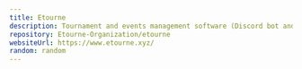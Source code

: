 ```yaml
---
title: Etourne
description: Tournament and events management software (Discord bot and Web App).
repository: Etourne-Organization/etourne
websiteUrl: https://www.etourne.xyz/
random: random
---
```

